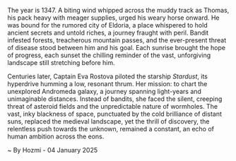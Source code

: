 
The year is 1347.  A biting wind whipped across the muddy track as Thomas, his pack heavy with meager supplies, urged his weary horse onward.  He was bound for the rumored city of Eldoria, a place whispered to hold ancient secrets and untold riches, a journey fraught with peril. Bandit infested forests, treacherous mountain passes, and the ever-present threat of disease stood between him and his goal.  Each sunrise brought the hope of progress, each sunset the chilling reminder of the vast, unforgiving landscape still stretching before him.

Centuries later, Captain Eva Rostova piloted the starship *Stardust*, its hyperdrive humming a low, resonant thrum.  Her mission: to chart the unexplored Andromeda galaxy, a journey spanning light-years and unimaginable distances.  Instead of bandits, she faced the silent, creeping threat of asteroid fields and the unpredictable nature of wormholes.  The vast, inky blackness of space, punctuated by the cold brilliance of distant suns, replaced the medieval landscape, yet the thrill of discovery, the relentless push towards the unknown, remained a constant, an echo of human ambition across the eons.

~ By Hozmi - 04 January 2025
